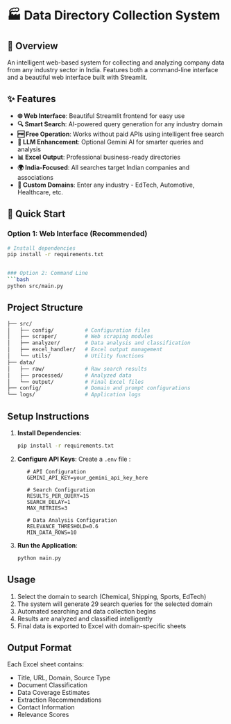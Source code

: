 # 🏭  Data Directory Collection System

## 🌟 Overview
An intelligent web-based system for collecting and analyzing company data from any industry sector in India. Features both a command-line interface and a beautiful web interface built with Streamlit.

## ✨ Features
- **🌐 Web Interface**: Beautiful Streamlit frontend for easy use
- **🔍 Smart Search**: AI-powered query generation for any industry domain
- **🆓 Free Operation**: Works without paid APIs using intelligent free search
- **🤖 LLM Enhancement**: Optional Gemini AI for smarter queries and analysis
- **📊 Excel Output**: Professional business-ready directories
- **🌍 India-Focused**: All searches target Indian companies and associations
- **🎯 Custom Domains**: Enter any industry - EdTech, Automotive, Healthcare, etc.

## 🚀 Quick Start

### Option 1: Web Interface (Recommended)
```bash
# Install dependencies
pip install -r requirements.txt


### Option 2: Command Line
```bash
python src/main.py
```

## Project Structure
```bash
├── src/
│   ├── config/          # Configuration files
│   ├── scraper/         # Web scraping modules
│   ├── analyzer/        # Data analysis and classification
│   ├── excel_handler/   # Excel output management
│   └── utils/           # Utility functions
├── data/
│   ├── raw/             # Raw search results
│   ├── processed/       # Analyzed data
│   └── output/          # Final Excel files
├── config/              # Domain and prompt configurations
└── logs/                # Application logs
```

## Setup Instructions

1. **Install Dependencies**:
   ```bash
   pip install -r requirements.txt
   ```

2. **Configure API Keys**:
   Create a `.env` file :
   ```
      # API Configuration
      GEMINI_API_KEY=your_gemini_api_key_here

      # Search Configuration  
      RESULTS_PER_QUERY=15
      SEARCH_DELAY=1
      MAX_RETRIES=3

      # Data Analysis Configuration
      RELEVANCE_THRESHOLD=0.6
      MIN_DATA_ROWS=10

   ```

3. **Run the Application**:
   ```bash
   python main.py
   ```

## Usage
1. Select the domain to search (Chemical, Shipping, Sports, EdTech)
2. The system will generate 29 search queries for the selected domain
3. Automated searching and data collection begins
4. Results are analyzed and classified intelligently
5. Final data is exported to Excel with domain-specific sheets

## Output Format
Each Excel sheet contains:
- Title, URL, Domain, Source Type
- Document Classification
- Data Coverage Estimates
- Extraction Recommendations
- Contact Information
- Relevance Scores

